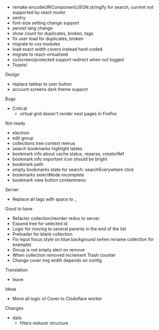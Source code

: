 - remake encodeURIComponent(JSON.stringify for search, current not supported by react-router
- sentry
- font-size setting change support
- persist lang change
- show count for duplicates, broken, tags
- fix user load for duplicates, broken
- migrate to css modules
- load exact width covers instead hard-coded
- migrate to react-virtualized
- co/screen/protected support redirect when not logged
- Toasts!

Design
- replace tabbar to user button
- account screens dark theme support

Bugs
- Critical
    - virtual grid doesn't render next pages in Firefox

Not ready
- electron
- edit group
- collections tree context menus
- search bookmarks highlight lables
- bookmark info about cache status, reparse, creatorRef
- bookmark info important icon should be bright
- bookmark path
- empty bookmarks state for search: searchEverywhere click
- bookmarks selectMode incomplete
- bookmark view button contextmenu

Server
- Replace all tags with space to _

Good to have
- Refactor collection/reorder redux to server
- Expand tree for selected id
- Logic for moving to several parents in the end of the list
- Preloader for blank collection
- Fix input focus style on blue background (when rename collection for example)
- Group is not empty alert on remove
- When collection removed increment Trash counter
- Change cover img width depends on config

Translation
- leave

Ideas
- Move all logic of Cover to Cloduflare worker


Changes
- data
    - filters reducer structure